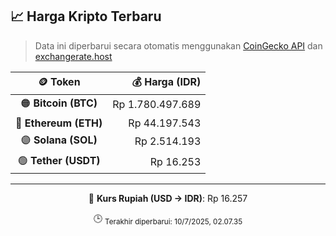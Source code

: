 

<!-- HARGA_KRIPTO -->
## 📈 Harga Kripto Terbaru

> Data ini diperbarui secara otomatis menggunakan [CoinGecko API](https://www.coingecko.com/) dan [exchangerate.host](https://exchangerate.host/)

<div align="center">

| 🪙 Token | 💰 Harga (IDR) |
|:------:|---------------:|
| 🟠 **Bitcoin (BTC)**   | Rp 1.780.497.689 |
| 🔵 **Ethereum (ETH)**  | Rp 44.197.543 |
| 🟣 **Solana (SOL)**    | Rp 2.514.193 |
| 🟢 **Tether (USDT)**   | Rp 16.253 |

---

💱 **Kurs Rupiah (USD → IDR)**: Rp 16.257

🕒 <sub>Terakhir diperbarui: 10/7/2025, 02.07.35</sub>

</div>
<!-- /HARGA_KRIPTO -->